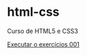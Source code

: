 # html-css
 Curso de HTML5 e CSS3

 <a href="https://efraimribeirooliveira.github.io/html-css/exercicios/ex001/index.html">Executar o exercícios 001</a>
